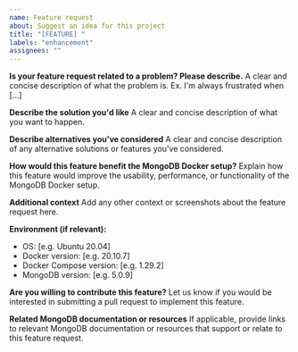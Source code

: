 ```yaml
---
name: Feature request
about: Suggest an idea for this project
title: "[FEATURE] "
labels: "enhancement"
assignees: ""
---
```


**Is your feature request related to a problem? Please describe.**
A clear and concise description of what the problem is. Ex. I'm always frustrated when [...]

**Describe the solution you'd like**
A clear and concise description of what you want to happen.

**Describe alternatives you've considered**
A clear and concise description of any alternative solutions or features you've considered.

**How would this feature benefit the MongoDB Docker setup?**
Explain how this feature would improve the usability, performance, or functionality of the MongoDB Docker setup.

**Additional context**
Add any other context or screenshots about the feature request here.

**Environment (if relevant):**

- OS: [e.g. Ubuntu 20.04]
- Docker version: [e.g. 20.10.7]
- Docker Compose version: [e.g. 1.29.2]
- MongoDB version: [e.g. 5.0.9]

**Are you willing to contribute this feature?**
Let us know if you would be interested in submitting a pull request to implement this feature.

**Related MongoDB documentation or resources**
If applicable, provide links to relevant MongoDB documentation or resources that support or relate to this feature request.
